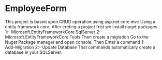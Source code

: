 # EmployeeForm
This project is based upon CRUD operation using asp.net core mvc
Using a entity framework core.
After creting a project frist we install nuget packages 
1:- Microsoft.EntityFrameworkCore.SqlServer 
2:- Microsoft.EntityFrameworkCore.Tools
Then create a migration 
Go to the Nuget Package manager and open console.
Then Enter a command
1:- Add-Migration
2:- Update Database
That commands automatically create a database in your SQLServer.

